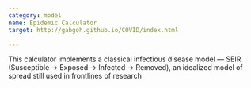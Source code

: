 ```yaml
---
category: model
name: Epidemic Calculator
target: http://gabgoh.github.io/COVID/index.html

---
```


This calculator implements a classical infectious disease model — SEIR (Susceptible -> Exposed -> Infected -> Removed), an idealized model of spread still used in frontlines of research